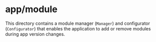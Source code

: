 # app/module

This directory contains a module manager (`Manager`) and configurator (`Configurator`) that enables the application to add or remove modules during app version changes.
